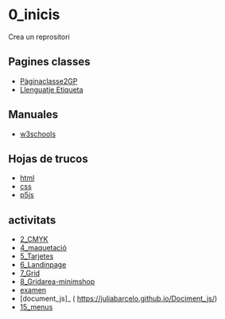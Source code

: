 # 0_inicis
Crea un reprositori

## Pagines classes
* [Pàginaclasse2GP](https://arquesm.github.io/2GP/)
* [Llenguatje Etiqueta](https://github.com/adam-p/markdown-here/wiki/Markdown-Cheatsheet)

## Manuales
* [w3schools](https://www.w3schools.com/)

## Hojas de trucos
* [html](https://websitesetup.org/HTML5-cheat-sheet.pdf)
* [css](https://websitesetup.org/HTML5-cheat-sheet.pdf)
* [p5js](https://github.com/bmoren/p5js-cheat-sheet)

## activitats
* [2_CMYK](https://juliabarcelo.github.io/2CMYK/)
* [4_maquetació](https://juliabarcelo.github.io/4_maquetaci-/)
* [5_Tarjetes](https://juliabarcelo.github.io/5_Tarjetes)
* [6_Landinpage](https://juliabarcelo.github.io/7landingpage)
* [7_Grid](https://juliabarcelo.github.io/7_Grid/)
* [8_Gridarea-minimshop](https://juliabarcelo.github.io/8_Gridarea-minimshop/)
* [examen](https://juliabarcelo.github.io/examen/)
* [document_js]_ ( https://juliabarcelo.github.io/Dociment_js/)
* [15_menus](https://juliabarcelo.github.io/15_menus/)
